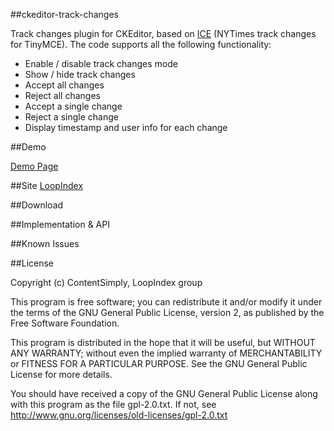 ##ckeditor-track-changes

Track changes plugin for CKEditor, based on [ICE](https://github.com/NYTimes/ice) (NYTimes track changes for TinyMCE). 
The code supports all the following functionality:

- Enable / disable track changes mode
- Show / hide track changes
- Accept all changes
- Reject all changes
- Accept a single change
- Reject a single change 
- Display timestamp and user info for each change
  

##Demo

[Demo Page](http://www.loopindex.com/demo)

##Site
[LoopIndex](http://www.loopindex.com)

##Download


##Implementation & API


##Known Issues


##License

Copyright (c) ContentSimply, LoopIndex group

This program is free software; you can redistribute it and/or modify
it under the terms of the GNU General Public License, version 2, as
published by the Free Software Foundation.

This program is distributed in the hope that it will be useful,
but WITHOUT ANY WARRANTY; without even the implied warranty of
MERCHANTABILITY or FITNESS FOR A PARTICULAR PURPOSE. See the
GNU General Public License for more details.

You should have received a copy of the GNU General Public License
along with this program as the file gpl-2.0.txt. If not, see
<http://www.gnu.org/licenses/old-licenses/gpl-2.0.txt>
